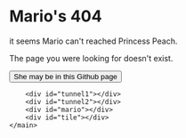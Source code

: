 <!DOCTYPE html>
<html lang="en">
<head>
    <meta charset="UTF-8">
    <meta name="viewport" content="width=device-width, initial-scale=1.0">
    <title>404</title>
    <link rel="stylesheet" type="text/css" href="style.css">
</head>
<body>
    <main>
        <h1>Mario's 404</h1>
        <p>it seems Mario can't reached Princess Peach.</p>
        <p>The page you were looking for doesn't exist.</p>
        <button>She may be in this Github page</button>
        
        <div id="tunnel1"></div>
        <div id="tunnel2"></div>
        <div id="mario"></div>
        <div id="tile"></div>
    </main>
</body>
</html>
